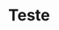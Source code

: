 <html>
<html lang="pt-br">

<head>
  <meta charset="UTF-8">
  <meta name="viewport" content="width=device-width, initial-scale=1.0">
    <title>Teste</title>
</head>

<body>
  <h1>Teste</h1>
</body>
</html>
